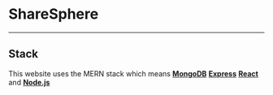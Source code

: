 # ShareSphere
<hr>

## Stack
This website uses the MERN stack which means [<strong>MongoDB</strong>](https://www.mongodb.com/) [<strong>Express</strong>](https://expressjs.com/) [<strong>React</strong>](https://react.dev/) and [<strong>Node.js</strong>](https://nodejs.org/en)